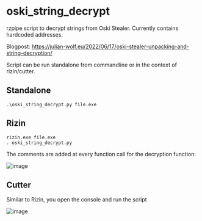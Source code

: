 # oski_string_decrypt

rzpipe script to decrypt strings from Oski Stealer. Currently contains hardcoded addresses. 

Blogpost: https://julian-wolf.eu/2022/06/17/oski-stealer-unpacking-and-string-decryption/

Script can be run standalone from commandline or in the context of rizin/cutter.

## Standalone

    .\oski_string_decrypt.py file.exe

## Rizin

    rizin.exe file.exe
    . oski_string_decrypt.py
 

The comments are added at every function call for the decryption function:

![image](https://user-images.githubusercontent.com/5237525/174033435-837059f9-00a8-44ad-9bbb-93e7b3cc70cb.png)


## Cutter

Similar to Rizin, you open the console and run the script

![image](https://user-images.githubusercontent.com/5237525/174033681-bde0a793-8eb2-485c-ac49-a826cd85f987.png)
